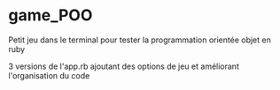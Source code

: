 # game_POO

Petit jeu dans le terminal pour tester la programmation orientée objet en ruby

3 versions de l'app.rb ajoutant des options de jeu et améliorant l'organisation du code
